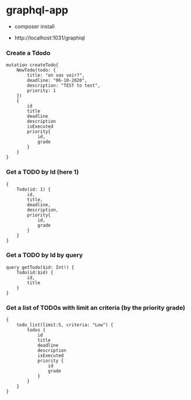 # graphql-app

- composer install

- http://localhost:1031/graphiql
### Create a Tdodo
```
mutation createTodo{
    NewTodo(todo: {
        title: "on vas voir?",
        deadline: "06-10-2020",
        description: "TEST to test",
        priority: 1
    }) 
    {
        id
        title
        deadline
        description
        isExecuted
        priority{
            id,
            grade
        }
    }
}
```
### Get a TODO by Id (here 1)
```
{
    Todo(id: 1) {
        id,
        title,
        deadline,
        description,
        priority{
            id,
            grade
        }
    }
}
```

### Get a TODO by Id by query
```
query getTodo($id: Int!) {
    Todo(id:$id) {
        id,
        title
    }
}
```

### Get a list of TODOs with limit an criteria (by the priority grade)
```
{
    todo_list(limit:5, criteria: "Low") {
        todos {
            id
            title
            deadline
            description
            isExecuted
            priority {
                id
                grade
            }
        }
    }
}
```